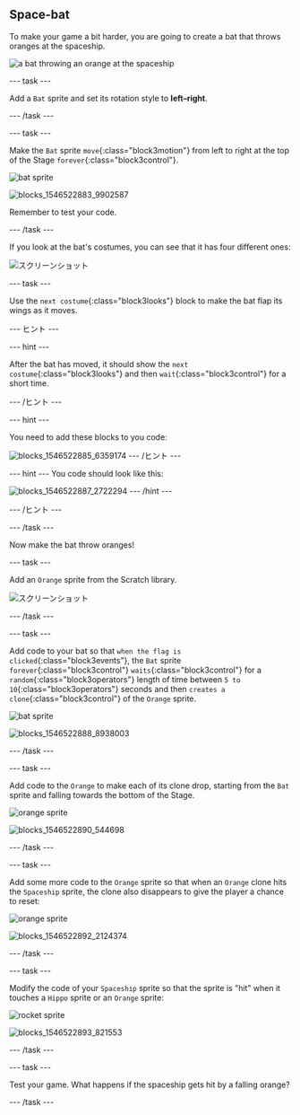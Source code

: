 ## Space-bat

To make your game a bit harder, you are going to create a bat that throws oranges at the spaceship.

![a bat throwing an orange at the spaceship](images/bat-oranges.png)

\--- task \---

Add a `Bat` sprite and set its rotation style to **left–right**.

\--- /task \---

\--- task \---

Make the `Bat` sprite `move`{:class="block3motion"} from left to right at the top of the Stage `forever`{:class="block3control"}.

![bat sprite](images/bat-sprite.png)

![blocks_1546522883_9902587](images/blocks_1546522883_9902587.png)

Remember to test your code.

\--- /task \---

If you look at the bat's costumes, you can see that it has four different ones:

![スクリーンショット](images/invaders-bat-costume.png)

\--- task \---

Use the `next costume`{:class="block3looks"} block to make the bat flap its wings as it moves.

\--- ヒント \---

\--- hint \---

After the bat has moved, it should show the `next costume`{:class="block3looks"} and then `wait`{:class="block3control"} for a short time.

\--- /ヒント \---

\--- hint \---

You need to add these blocks to you code:

![blocks_1546522885_6359174](images/blocks_1546522885_6359174.png) \--- /ヒント \---

\--- hint \--- You code should look like this:

![blocks_1546522887_2722294](images/blocks_1546522887_2722294.png) \--- /hint \---

\--- /ヒント \---

\--- /task \---

Now make the bat throw oranges!

\--- task \---

Add an `Orange` sprite from the Scratch library.

![スクリーンショット](images/invaders-orange.png)

\--- /task \---

\--- task \---

Add code to your bat so that `when the flag is clicked`{:class="block3events"}, the `Bat` sprite `forever`{:class="block3control"} `waits`{:class="block3control"} for a `random`{:class="block3operators"} length of time between `5 to 10`{:class="block3operators"} seconds and then `creates a clone`{:class="block3control"} of the `Orange` sprite.

![bat sprite](images/bat-sprite.png)

![blocks_1546522888_8938003](images/blocks_1546522888_8938003.png)

\--- /task \---

\--- task \---

Add code to the `Orange` to make each of its clone drop, starting from the `Bat` sprite and falling towards the bottom of the Stage.

![orange sprite](images/orange-sprite.png)

![blocks_1546522890_544698](images/blocks_1546522890_544698.png)

\--- /task \---

\--- task \---

Add some more code to the `Orange` sprite so that when an `Orange` clone hits the `Spaceship` sprite, the clone also disappears to give the player a chance to reset:

![orange sprite](images/orange-sprite.png)

![blocks_1546522892_2124374](images/blocks_1546522892_2124374.png)

\--- /task \---

\--- task \---

Modify the code of your `Spaceship` sprite so that the sprite is "hit" when it touches a `Hippo` sprite or an `Orange` sprite:

![rocket sprite](images/rocket-sprite.png)

![blocks_1546522893_821553](images/blocks_1546522893_821553.png)

\--- /task \---

\--- task \---

Test your game. What happens if the spaceship gets hit by a falling orange?

\--- /task \---